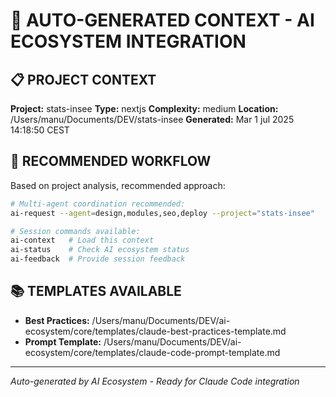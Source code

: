 # 🤖 AUTO-GENERATED CONTEXT - AI ECOSYSTEM INTEGRATION

## 📋 PROJECT CONTEXT
**Project:** stats-insee
**Type:** nextjs
**Complexity:** medium
**Location:** /Users/manu/Documents/DEV/stats-insee
**Generated:** Mar  1 jul 2025 14:18:50 CEST

## 🚀 RECOMMENDED WORKFLOW
Based on project analysis, recommended approach:

```bash
# Multi-agent coordination recommended:
ai-request --agent=design,modules,seo,deploy --project="stats-insee"

# Session commands available:
ai-context   # Load this context
ai-status    # Check AI ecosystem status
ai-feedback  # Provide session feedback
```

## 📚 TEMPLATES AVAILABLE
- **Best Practices:** /Users/manu/Documents/DEV/ai-ecosystem/core/templates/claude-best-practices-template.md
- **Prompt Template:** /Users/manu/Documents/DEV/ai-ecosystem/core/templates/claude-code-prompt-template.md

---

*Auto-generated by AI Ecosystem - Ready for Claude Code integration*
